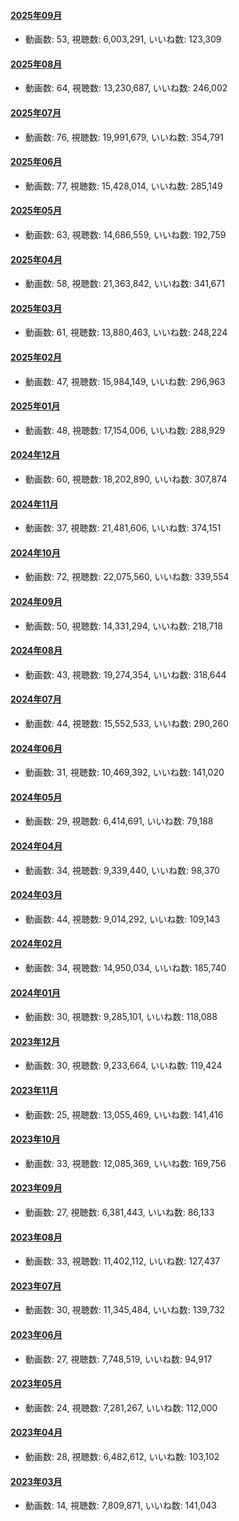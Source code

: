 #### [2025年09月](videos/202509 "wikilink")

-   動画数: 53, 視聴数: 6,003,291, いいね数: 123,309

#### [2025年08月](videos/202508 "wikilink")

-   動画数: 64, 視聴数: 13,230,687, いいね数: 246,002

#### [2025年07月](videos/202507 "wikilink")

-   動画数: 76, 視聴数: 19,991,679, いいね数: 354,791

#### [2025年06月](videos/202506 "wikilink")

-   動画数: 77, 視聴数: 15,428,014, いいね数: 285,149

#### [2025年05月](videos/202505 "wikilink")

-   動画数: 63, 視聴数: 14,686,559, いいね数: 192,759

#### [2025年04月](videos/202504 "wikilink")

-   動画数: 58, 視聴数: 21,363,842, いいね数: 341,671

#### [2025年03月](videos/202503 "wikilink")

-   動画数: 61, 視聴数: 13,880,463, いいね数: 248,224

#### [2025年02月](videos/202502 "wikilink")

-   動画数: 47, 視聴数: 15,984,149, いいね数: 296,963

#### [2025年01月](videos/202501 "wikilink")

-   動画数: 48, 視聴数: 17,154,006, いいね数: 288,929

#### [2024年12月](videos/202412 "wikilink")

-   動画数: 60, 視聴数: 18,202,890, いいね数: 307,874

#### [2024年11月](videos/202411 "wikilink")

-   動画数: 37, 視聴数: 21,481,606, いいね数: 374,151

#### [2024年10月](videos/202410 "wikilink")

-   動画数: 72, 視聴数: 22,075,560, いいね数: 339,554

#### [2024年09月](videos/202409 "wikilink")

-   動画数: 50, 視聴数: 14,331,294, いいね数: 218,718

#### [2024年08月](videos/202408 "wikilink")

-   動画数: 43, 視聴数: 19,274,354, いいね数: 318,644

#### [2024年07月](videos/202407 "wikilink")

-   動画数: 44, 視聴数: 15,552,533, いいね数: 290,260

#### [2024年06月](videos/202406 "wikilink")

-   動画数: 31, 視聴数: 10,469,392, いいね数: 141,020

#### [2024年05月](videos/202405 "wikilink")

-   動画数: 29, 視聴数: 6,414,691, いいね数: 79,188

#### [2024年04月](videos/202404 "wikilink")

-   動画数: 34, 視聴数: 9,339,440, いいね数: 98,370

#### [2024年03月](videos/202403 "wikilink")

-   動画数: 44, 視聴数: 9,014,292, いいね数: 109,143

#### [2024年02月](videos/202402 "wikilink")

-   動画数: 34, 視聴数: 14,950,034, いいね数: 185,740

#### [2024年01月](videos/202401 "wikilink")

-   動画数: 30, 視聴数: 9,285,101, いいね数: 118,088

#### [2023年12月](videos/202312 "wikilink")

-   動画数: 30, 視聴数: 9,233,664, いいね数: 119,424

#### [2023年11月](videos/202311 "wikilink")

-   動画数: 25, 視聴数: 13,055,469, いいね数: 141,416

#### [2023年10月](videos/202310 "wikilink")

-   動画数: 33, 視聴数: 12,085,369, いいね数: 169,756

#### [2023年09月](videos/202309 "wikilink")

-   動画数: 27, 視聴数: 6,381,443, いいね数: 86,133

#### [2023年08月](videos/202308 "wikilink")

-   動画数: 33, 視聴数: 11,402,112, いいね数: 127,437

#### [2023年07月](videos/202307 "wikilink")

-   動画数: 30, 視聴数: 11,345,484, いいね数: 139,732

#### [2023年06月](videos/202306 "wikilink")

-   動画数: 27, 視聴数: 7,748,519, いいね数: 94,917

#### [2023年05月](videos/202305 "wikilink")

-   動画数: 24, 視聴数: 7,281,267, いいね数: 112,000

#### [2023年04月](videos/202304 "wikilink")

-   動画数: 28, 視聴数: 6,482,612, いいね数: 103,102

#### [2023年03月](videos/202303 "wikilink")

-   動画数: 14, 視聴数: 7,809,871, いいね数: 141,043

